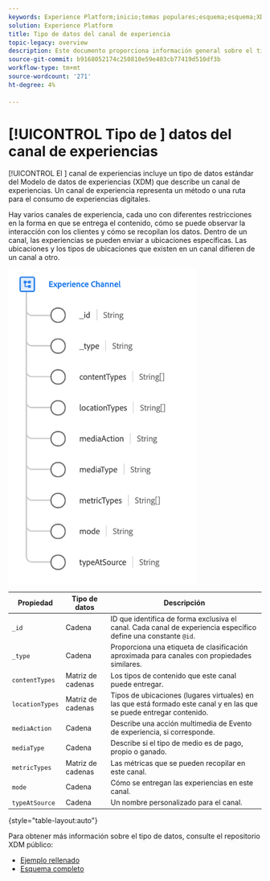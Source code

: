 ```yaml
---
keywords: Experience Platform;inicio;temas populares;esquema;esquema;XDM;campos;esquemas;esquemas;detalles de página web;tipo de datos;tipo de datos;tipo de datos;página web
solution: Experience Platform
title: Tipo de datos del canal de experiencia
topic-legacy: overview
description: Este documento proporciona información general sobre el tipo de datos del Modelo de datos de experiencia de canal de experiencias (XDM).
source-git-commit: b9168052174c250810e59e403cb77419d510df3b
workflow-type: tm+mt
source-wordcount: '271'
ht-degree: 4%

---
```


# [!UICONTROL Tipo de ] datos del canal de experiencias

[!UICONTROL El ] canal de experiencias incluye un tipo de datos estándar del Modelo de datos de experiencias (XDM) que describe un canal de experiencias. Un canal de experiencia representa un método o una ruta para el consumo de experiencias digitales.

Hay varios canales de experiencia, cada uno con diferentes restricciones en la forma en que se entrega el contenido, cómo se puede observar la interacción con los clientes y cómo se recopilan los datos. Dentro de un canal, las experiencias se pueden enviar a ubicaciones específicas. Las ubicaciones y los tipos de ubicaciones que existen en un canal difieren de un canal a otro.

![](../images/data-types/experience-channel.png)

| Propiedad | Tipo de datos | Descripción |
| --- | --- | --- |
| `_id` | Cadena | ID que identifica de forma exclusiva el canal. Cada canal de experiencia específico define una constante `@id`. |
| `_type` | Cadena | Proporciona una etiqueta de clasificación aproximada para canales con propiedades similares. |
| `contentTypes` | Matriz de cadenas | Los tipos de contenido que este canal puede entregar. |
| `locationTypes` | Matriz de cadenas | Tipos de ubicaciones (lugares virtuales) en las que está formado este canal y en las que se puede entregar contenido. |
| `mediaAction` | Cadena | Describe una acción multimedia de Evento de experiencia, si corresponde. |
| `mediaType` | Cadena | Describe si el tipo de medio es de pago, propio o ganado. |
| `metricTypes` | Matriz de cadenas | Las métricas que se pueden recopilar en este canal. |
| `mode` | Cadena | Cómo se entregan las experiencias en este canal. |
| `typeAtSource` | Cadena | Un nombre personalizado para el canal. |

{style=&quot;table-layout:auto&quot;}

Para obtener más información sobre el tipo de datos, consulte el repositorio XDM público:

* [Ejemplo rellenado](https://github.com/adobe/xdm/blob/master/components/datatypes/channels/channel.example.1.json)
* [Esquema completo](https://github.com/adobe/xdm/blob/master/components/datatypes/channels/channel.schema.json)
